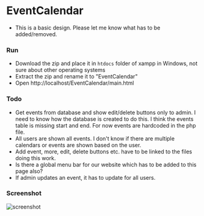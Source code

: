 # EventCalendar
* This is a basic design. Please let me know what has to be added/removed.
### Run
* Download the zip and place it in ```htdocs``` folder of xampp in Windows, not sure about other operating systems
* Extract the zip and rename it to "EventCalendar"
* Open http://localhost/EventCalendar/main.html
### Todo
* Get events from database and show edit/delete buttons only to admin. I need to know how the database is created to do this. I think the events table is missing start and end. For now events are hardcoded in the php file.
* All users are shown all events. I don't know if there are multiple calendars or events are shown based on the user.
* Add event, more, edit, delete buttons etc. have to be linked to the files doing this work.
* Is there a global menu bar for our website which has to be added to this page also?
* If admin updates an event, it has to update for all users.
### Screenshot
![screenshot](https://raw.githubusercontent.com/VarunV-007/EventCalendar/master/screenshots/ss1.png)
